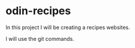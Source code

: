 # odin-recipes

In this project I will be creating a recipes websites.

I will use the git commands.
